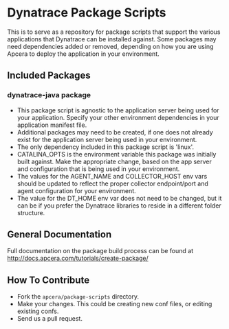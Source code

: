 # Dynatrace Package Scripts

This is to serve as a repository for package scripts that support the various applications that Dynatrace can be installed against.
Some packages may need dependencies added or removed, depending on how you are using Apcera to deploy the application in your environment.

## Included Packages

### dynatrace-java package

* This package script is agnostic to the application server being used for your application. Specify your other environment dependencies in your application manifest file.
* Additional packages may need to be created, if one does not already exist for the application server being used in your environment.
* The only dependency included in this package script is 'linux'.
* CATALINA_OPTS is the environment variable this package was initially built against. Make the appropriate change, based on the app server and configuration that is being used in your environment.
* The values for the AGENT_NAME and COLLECTOR_HOST env vars should be updated to reflect the proper collector endpoint/port and agent configuration for your environment.
* The value for the DT_HOME env var does not need to be changed, but it can be if you prefer the Dynatrace libraries to reside in a different folder structure.

## General Documentation

Full documentation on the package build process can be found at http://docs.apcera.com/tutorials/create-package/

## How To Contribute

* Fork the `apcera/package-scripts` directory.
* Make your changes. This could be creating new conf files, or editing existing confs.
* Send us a pull request.
